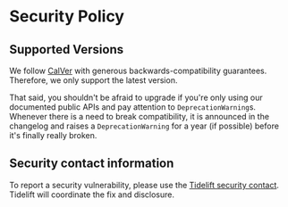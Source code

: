 # Security Policy

## Supported Versions

We follow [CalVer](https://calver.org) with generous backwards-compatibility guarantees.
Therefore, we only support the latest version.

That said, you shouldn't be afraid to upgrade if you're only using our documented public APIs and pay attention to `DeprecationWarning`s.
Whenever there is a need to break compatibility, it is announced in the changelog and raises a `DeprecationWarning` for a year (if possible) before it's finally really broken.


## Security contact information

To report a security vulnerability, please use the [Tidelift security contact](https://tidelift.com/security).
Tidelift will coordinate the fix and disclosure.

